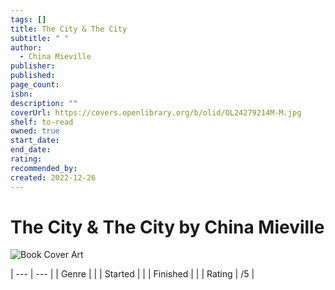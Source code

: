 ```yaml
---
tags: []
title: The City & The City
subtitle: " "
author:
  - China Mieville
publisher: 
published: 
page_count: 
isbn: 
description: ""
coverUrl: https://covers.openlibrary.org/b/olid/OL24279214M-M.jpg
shelf: to-read
owned: true
start_date: 
end_date: 
rating: 
recommended_by: 
created: 2022-12-26
---
```


# The City & The City by China Mieville

![Book Cover Art](https://covers.openlibrary.org/b/olid/OL24279214M-M.jpg)


| --- | --- |
| Genre |  |
| Started |  |
| Finished |  |
| Rating | /5 |

